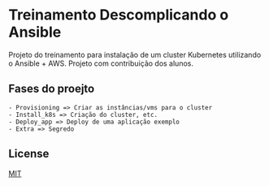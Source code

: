 # Treinamento Descomplicando o Ansible

Projeto do treinamento para instalação de um cluster Kubernetes utilizando o
Ansible + AWS. Projeto com contribuição dos alunos.

## Fases do proejto
```
- Provisioning => Criar as instâncias/vms para o cluster
- Install_k8s => Criação do cluster, etc.
- Deploy_app => Deploy de uma aplicação exemplo
- Extra => Segredo
```

## License
[MIT](https://choosealicense.com/licenses/mit/)
